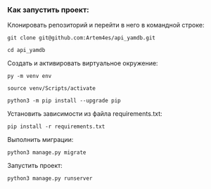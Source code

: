 ### Как запустить проект:

Клонировать репозиторий и перейти в него в командной строке:

```
git clone git@github.com:Artem4es/api_yamdb.git
```

```
cd api_yamdb
```

Cоздать и активировать виртуальное окружение:

```
py -m venv env
```

```
source venv/Scripts/activate
```

```
python3 -m pip install --upgrade pip
```

Установить зависимости из файла requirements.txt:

```
pip install -r requirements.txt
```

Выполнить миграции:

```
python3 manage.py migrate
```

Запустить проект:

```
python3 manage.py runserver
```
